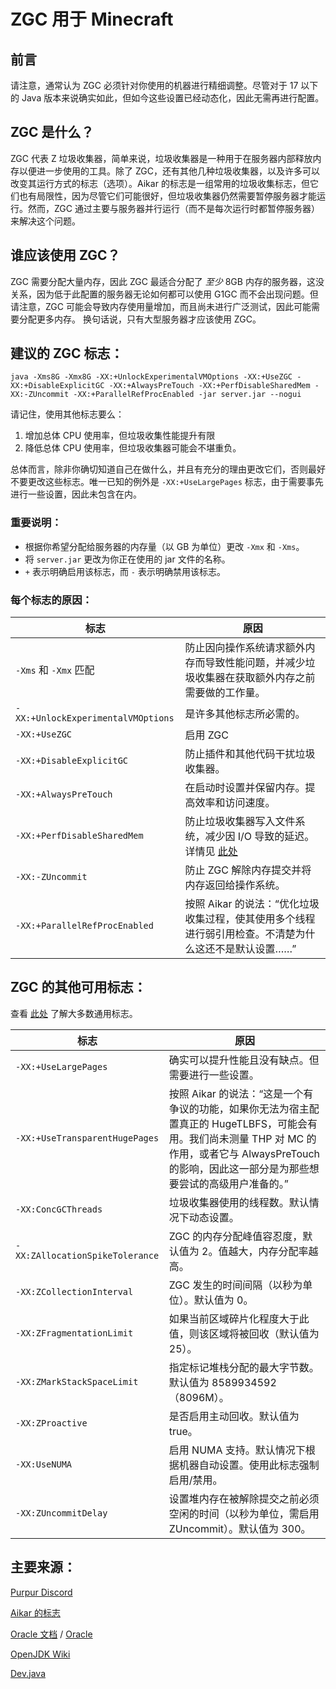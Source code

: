 # ZGC 用于 Minecraft
## 前言
请注意，通常认为 ZGC 必须针对你使用的机器进行精细调整。尽管对于 17 以下的 Java 版本来说确实如此，但如今这些设置已经动态化，因此无需再进行配置。
## ZGC 是什么？
ZGC 代表 Z 垃圾收集器，简单来说，垃圾收集器是一种用于在服务器内部释放内存以便进一步使用的工具。除了 ZGC，还有其他几种垃圾收集器，以及许多可以改变其运行方式的标志（选项）。Aikar 的标志是一组常用的垃圾收集标志，但它们也有局限性，因为尽管它们可能很好，但垃圾收集器仍然需要暂停服务器才能运行。然而，ZGC 通过主要与服务器并行运行（而不是每次运行时都暂停服务器）来解决这个问题。
## 谁应该使用 ZGC？
ZGC 需要分配大量内存，因此 ZGC 最适合分配了 *至少* 8GB 内存的服务器，这没关系，因为低于此配置的服务器无论如何都可以使用 G1GC 而不会出现问题。但请注意，ZGC 可能会导致内存使用量增加，而且尚未进行广泛测试，因此可能需要分配更多内存。
换句话说，只有大型服务器才应该使用 ZGC。
## 建议的 ZGC 标志：
```
java -Xms8G -Xmx8G -XX:+UnlockExperimentalVMOptions -XX:+UseZGC -XX:+DisableExplicitGC -XX:+AlwaysPreTouch -XX:+PerfDisableSharedMem -XX:-ZUncommit -XX:+ParallelRefProcEnabled -jar server.jar --nogui
```
请记住，使用其他标志要么：
1. 增加总体 CPU 使用率，但垃圾收集性能提升有限
2. 降低总体 CPU 使用率，但垃圾收集器可能会不堪重负。

总体而言，除非你确切知道自己在做什么，并且有充分的理由更改它们，否则最好不要更改这些标志。唯一已知的例外是 `-XX:+UseLargePages` 标志，由于需要事先进行一些设置，因此未包含在内。

### 重要说明：
- 根据你希望分配给服务器的内存量（以 GB 为单位）更改 `-Xmx` 和 `-Xms`。
- 将 `server.jar` 更改为你正在使用的 jar 文件的名称。
- `+` 表示明确启用该标志，而 `-` 表示明确禁用该标志。

### 每个标志的原因：

| 标志 | 原因 |
|--------------|-------------|
| `-Xms` 和 `-Xmx` 匹配 | 防止因向操作系统请求额外内存而导致性能问题，并减少垃圾收集器在获取额外内存之前需要做的工作量。 |
| `-XX:+UnlockExperimentalVMOptions` | 是许多其他标志所必需的。 |
| `-XX:+UseZGC` | 启用 ZGC |
| `-XX:+DisableExplicitGC` | 防止插件和其他代码干扰垃圾收集器。 |
| `-XX:+AlwaysPreTouch` | 在启动时设置并保留内存。提高效率和访问速度。 |
| `-XX:+PerfDisableSharedMem` | 防止垃圾收集器写入文件系统，减少因 I/O 导致的延迟。详情见 [此处](https://www.evanjones.ca/jvm-mmap-pause.html) |
| `-XX:-ZUncommit` | 防止 ZGC 解除内存提交并将内存返回给操作系统。 |
| `-XX:+ParallelRefProcEnabled` | 按照 Aikar 的说法：“优化垃圾收集过程，使其使用多个线程进行弱引用检查。不清楚为什么这还不是默认设置……” |

## ZGC 的其他可用标志：

查看 [此处](https://www.oracle.com/java/technologies/javase/vmoptions-jsp.html) 了解大多数通用标志。

| 标志 | 原因 |
|--------------|-------------|
| `-XX:+UseLargePages` | 确实可以提升性能且没有缺点。但需要进行一些设置。 |
| `-XX:+UseTransparentHugePages` | 按照 Aikar 的说法：“这是一个有争议的功能，如果你无法为宿主配置真正的 HugeTLBFS，可能会有用。我们尚未测量 THP 对 MC 的作用，或者它与 AlwaysPreTouch 的影响，因此这一部分是为那些想要尝试的高级用户准备的。” |
| `-XX:ConcGCThreads` | 垃圾收集器使用的线程数。默认情况下动态设置。 |
| `-XX:ZAllocationSpikeTolerance` | ZGC 的内存分配峰值容忍度，默认值为 2。值越大，内存分配率越高。 |
| `-XX:ZCollectionInterval` | ZGC 发生的时间间隔（以秒为单位）。默认值为 0。 |
| `-XX:ZFragmentationLimit` | 如果当前区域碎片化程度大于此值，则该区域将被回收（默认值为 25）。 |
| `-XX:ZMarkStackSpaceLimit` | 指定标记堆栈分配的最大字节数。默认值为 8589934592（8096M）。 |
| `-XX:ZProactive` | 是否启用主动回收。默认值为 true。 |
| `-XX:UseNUMA` | 启用 NUMA 支持。默认情况下根据机器自动设置。使用此标志强制启用/禁用。 |
| `-XX:ZUncommitDelay` | 设置堆内存在被解除提交之前必须空闲的时间（以秒为单位，需启用 ZUncommit）。默认值为 300。 |

## 主要来源：
[Purpur Discord](https://discord.gg/purpurmc-685683385313919172)

[Aikar 的标志](https://docs.papermc.io/paper/aikars-flags)

[Oracle 文档](https://docs.oracle.com/en/java/javase/17/gctuning/index.html) / [Oracle](https://www.oracle.com/java/technologies/javase/vmoptions-jsp.html)

[OpenJDK Wiki](https://wiki.openjdk.org/display/zgc/Main)

[Dev.java](https://dev.java/learn/jvm/tool/garbage-collection/zgc-overview/)
